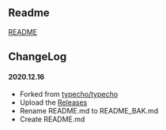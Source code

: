 ## Readme

[README](README_BAK.md)

## ChangeLog

#### 2020.12.16
* Forked from [typecho/typecho](https://github.com/typecho/typecho)
* Upload the [Releases](https://github.com/bk-forked/typecho/releases)
* Rename README.md to README_BAK.md
* Create README.md
